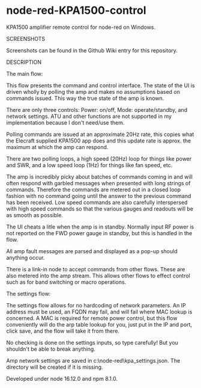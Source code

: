 # node-red-KPA1500-control
 KPA1500 amplifier remote control for node-red on Windows.
 
 SCREENSHOTS

 Screenshots can be found in the Github Wiki entry for this repository.
 
 DESCRIPTION
 
 The main flow:
 
 This flow presents the command and control interface. The state of the UI is driven wholly by polling the amp and makes no assumptions based on commands issued. This way the true state of the amp is known.
 
 There are only three controls: Power: on/off, Mode: operate/standby, and network settings. ATU and other functions are not supported in my implementation because I don't need/use them.
 
 Polling commands are issued at an approximate 20Hz rate, this copies what the Elecraft supplied KPA1500 app does and this update rate is approx. the maximum at which the amp can respond.
 
 There are two polling loops, a high speed (20Hz) loop for things like power and SWR, and a low speed loop (1Hz) for things like fan speed, etc.
 
 The amp is incredibly picky about batches of commands coming in and will often respond with garbled messages when presented with long strings of commands. Therefore the commands are metered out in a closed loop fashion with no command going until the answer to the previous command has been received. Low speed commands are also carefully interspersed with high speed commands so that the various gauges and readouts will be as smooth as possible.
 
 The UI cheats a litle when the amp is in standby. Normally input RF power is not reported on the FWD power gauge in standby, but this is handled in the flow.
 
 All amp fault messages are parsed and displayed as a pop-up should anything occur.
 
 There is a link-in node to accept commands from other flows. These are also metered into the amp stream. This allows other flows to effect control such as for band switching or macro operations.
 
 
 The settings flow:
 
 The settings flow allows for no hardcoding of network parameters. An IP address must be used, an FQDN may fail, and will fail where MAC lookup is concerned. A MAC is required for remote power control, but this flow conveniently will do the arp table lookup for you, just put in the IP and port, click save, and the flow will take it from there.
 
 No checking is done on the settings inputs, so type carefully! But you shouldn't be able to break anything.
 
 Amp network settings are saved in c:\node-red\kpa_settings.json. The directory will be created if it is missing.
 
 Developed under node 16.12.0 and npm 8.1.0.
 